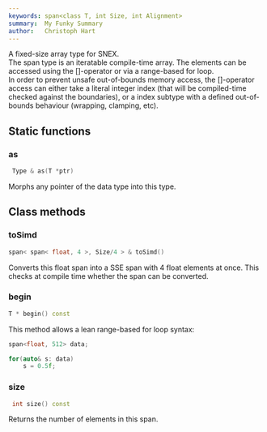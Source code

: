 ```yaml
---
keywords: span<class T, int Size, int Alignment> 
summary:  My Funky Summary
author:   Christoph Hart
---
```


A fixed-size array type for SNEX.  
The span type is an iteratable compile-time array. The elements can be accessed using the []-operator or via a range-based for loop.  
In order to prevent unsafe out-of-bounds memory access, the []-operator access can either take a literal integer index (that will be compiled-time checked against the boundaries), or a index subtype with a defined out-of-bounds behaviour (wrapping, clamping, etc).   

## Static functions

### as

```cpp
 Type & as(T *ptr)
```

Morphs any pointer of the data type into this type.   

## Class methods

### toSimd

```cpp
span< span< float, 4 >, Size/4 > & toSimd()
```

Converts this float span into a SSE span with 4 float elements at once. This checks at compile time whether the span can be converted.   

### begin

```cpp
T * begin() const
```

This method allows a lean range-based for loop syntax:  

```cpp
span<float, 512> data;

for(auto& s: data)
    s = 0.5f;
```

  

### size

```cpp
 int size() const
```

Returns the number of elements in this span.   
